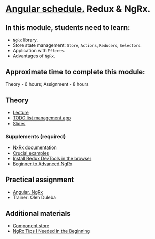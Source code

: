 # [Angular schedule.](../../README-ENG.md) Redux & NgRx.

## In this module, students need to learn:

- `NgRx` library.
- Store state management: `Store`, `Actions`, `Reducers`, `Selectors`.
- Application with `Effects`.
- Advantages of `NgRx`.

## Approximate time to complete this module:

Theory - 6 hours;
Assignment - 8 hours

## Theory

- [Lecture](https://youtu.be/cW33_Zadfew)
- [TODO list management app](https://github.com/pavelrazuvalau/todo-list-management/tree/65fd4112292fa2c8a10597587bcd371b7e617fed)
- [Slides](https://slides.com/pavelrazuvalau/angular-ngrx)

### Supplements (required)

- [NxRx documentation](https://ngrx.io/docs)
- [Crucial examples](https://youtu.be/SkoI_VHtcTU)
- [Install Redux DevTools in the browser](https://github.com/reduxjs/redux-devtools)
- [Beginner to Advanced NgRx](https://youtu.be/iWX7qCGVt9U)

## Practical assignment

- [Angular. NgRx](../../../tasks/angular/NgRX.md)
- Trainer: Oleh Duleba

## Additional materials

- [Component store](https://youtu.be/r0Rzt4lQ0T0)
- [NgRx Tips I Needed in the Beginning](https://dev.to/this-is-angular/ngrx-tips-i-needed-in-the-beginning-4hno)
